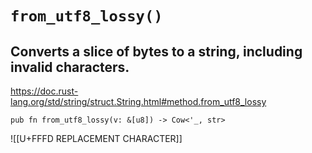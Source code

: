 # `from_utf8_lossy()`
## Converts a slice of bytes to a string, including invalid characters.

https://doc.rust-lang.org/std/string/struct.String.html#method.from_utf8_lossy

`pub fn from_utf8_lossy(v: &[u8]) -> Cow<'_, str>`

![[U+FFFD REPLACEMENT CHARACTER]]
